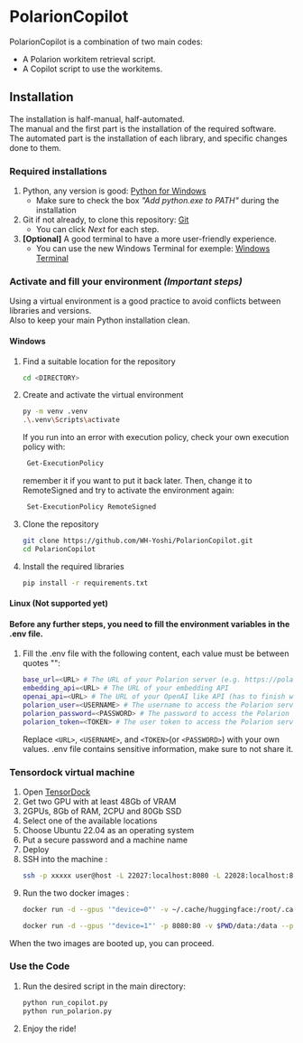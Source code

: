 # PolarionCopilot

PolarionCopilot is a combination of two main codes:
- A Polarion workitem retrieval script.
- A Copilot script to use the workitems.

## Installation

The installation is half-manual, half-automated.\
The manual and the first part is the installation of the required software.\
The automated part is the installation of each library, and specific changes done to them.

### Required installations

1. Python, any version is good: [Python for Windows](https://www.python.org/downloads/)
   - Make sure to check the box *"Add python.exe to PATH"* during the installation
2. Git if not already, to clone this repository: [Git](https://git-scm.com/downloads)
   - You can click *Next* for each step.
3. **[Optional]** A good terminal to have a more user-friendly experience.
   - You can use the new Windows Terminal for exemple: [Windows Terminal](https://www.microsoft.com/en-us/p/windows-terminal/9n0dx20hk701)

### Activate and fill your environment *(Important steps)*
Using a virtual environment is a good practice to avoid conflicts between libraries and versions.\
Also to keep your main Python installation clean.
#### Windows
1. Find a suitable location for the repository
   ```bash
   cd <DIRECTORY>
   ```
2. Create and activate the virtual environment
   ```bash
   py -m venv .venv
   .\.venv\Scripts\activate
   ```
   If you run into an error with execution policy, check your own execution policy with:
   ```bash
    Get-ExecutionPolicy
   ```
   remember it if you want to put it back later. Then, change it to RemoteSigned and try to activate the environment again:
   ```bash
    Set-ExecutionPolicy RemoteSigned
   ```
3. Clone the repository
   ```bash
   git clone https://github.com/WH-Yoshi/PolarionCopilot.git
   cd PolarionCopilot
   ```
4. Install the required libraries
   ```bash
   pip install -r requirements.txt
   ```
#### Linux (Not supported yet)

#### Before any further steps, you need to fill the environment variables in the .env file.
1. Fill the .env file with the following content, each value must be between quotes "":
   ```bash
   base_url=<URL> # The URL of your Polarion server (e.g. https://polarion.example.com/polarion)
   embedding_api=<URL> # The URL of your embedding API
   openai_api=<URL> # The URL of your OpenAI like API (has to finish with "/v1")
   polarion_user=<USERNAME> # The username to access the Polarion server
   polarion_password=<PASSWORD> # The password to access the Polarion server [Not recommended]
   polarion_token=<TOKEN> # The user token to access the Polarion server
   ```
   Replace `<URL>`, `<USERNAME>`, and `<TOKEN>`(or `<PASSWORD>`) with your own values.
   .env file contains sensitive information, make sure to not share it.


### Tensordock virtual machine

1. Open [TensorDock](https://dashboard.tensordock.com/deploy)
2. Get two GPU with at least 48Gb of VRAM
3. 2GPUs, 8Gb of RAM, 2CPU and 80Gb SSD
4. Select one of the available locations
5. Choose Ubuntu 22.04 as an operating system
6. Put a secure password and a machine name
7. Deploy
8. SSH into the machine :
   ```bash
   ssh -p xxxxx user@host -L 22027:localhost:8080 -L 22028:localhost:8000
   ```
9. Run the two docker images :
   ```bash
   docker run -d --gpus '"device=0"' -v ~/.cache/huggingface:/root/.cache/huggingface --env "HUGGING_FACE_HUB_TOKEN=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" -p 8000:8000 --ipc=host vllm/vllm-openai:latest --model mistralai/Mistral-7B-Instruct-v0.3
   ```
   ```bash
   docker run -d --gpus '"device=1"' -p 8080:80 -v $PWD/data:/data --pull always ghcr.io/huggingface/text-embeddings-inference:86-1.5 --model-id dunzhang/stella_en_1.5B_v5 
   ```
When the two images are booted up, you can proceed.

### Use the Code
1. Run the desired script in the main directory:
   ```bash
   python run_copilot.py
   python run_polarion.py
   ```
2. Enjoy the ride!
